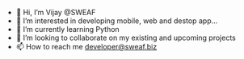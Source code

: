 - 👋 Hi, I’m Vijay @SWEAF
- 👀 I’m interested in developing mobile, web and destop app...
- 🌱 I’m currently learning Python
- 💞️ I’m looking to collaborate on my existing and upcoming projects
- 📫 How to reach me developer@sweaf.biz

<!---
Vijay-SWEAF/Vijay-SWEAF is a ✨ special ✨ repository because its `README.md` (this file) appears on your GitHub profile.
You can click the Preview link to take a look at your changes.
--->
